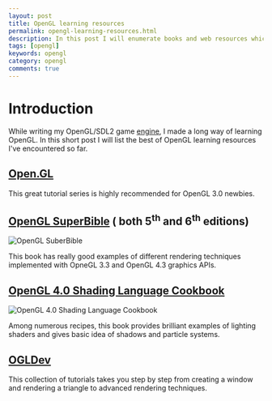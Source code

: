 ```yaml
---
layout: post
title: OpenGL learning resources
permalink: opengl-learning-resources.html
description: In this post I will enumerate books and web resources which come in handy while learning modern OpenGL (3.0 and higher).
tags: [opengl]
keywords: opengl
category: opengl
comments: true
---
```

# Introduction
While writing my OpenGL/SDL2 game [engine](https://github.com/rostakagmfun/PixelGearEngine), I made a long way of learning OpenGL. In this short post I will list the best of OpenGL learning resources I've encountered so far.

## [Open.GL](https://open.gl/)
This great tutorial series is highly recommended for OpenGL 3.0 newbies.

## [OpenGL SuperBible](http://www.openglsuperbible.com/) ( both 5<sup>th</sup> and 6<sup>th</sup> editions)
![OpenGL SuberBible](http://www.openglsuperbible.com/wp-content/uploads/2013/07/superbible6_sm.png)

This book has really good examples of different rendering techniques implemented with OpneGL 3.3 and OpenGL 4.3 graphics APIs.

## [OpenGL 4.0 Shading Language Cookbook](http://www.amazon.com/OpenGL-4-0-Shading-Language-Cookbook/dp/1849514763)
![OpenGL 4.0 Shading Language Cookbook](http://ecx.images-amazon.com/images/I/51HdayMiz7L.jpg)

Among numerous recipes, this book provides brilliant examples of lighting shaders and gives basic idea of shadows and particle systems.

## [OGLDev](http://ogldev.atspace.co.uk/)

This collection of tutorials takes you step by step from creating a window and rendering a triangle to advanced rendering techniques.
